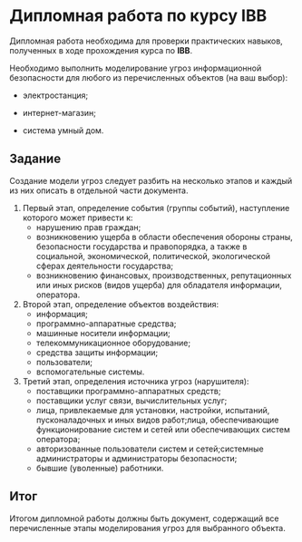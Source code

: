 # Дипломная работа по курсу IBB

Дипломная работа необходима для проверки практических навыков, полученных в ходе прохождения курса по **IBB**.

Необходимо выполнить моделирование угроз информационной безопасности для любого из перечисленных объектов (на ваш выбор):

- электростанция;

- интернет-магазин;

- система умный дом.

  

## Задание

Создание модели угроз следует разбить на несколько этапов и каждый из них описать в отдельной части документа.

1. Первый этап, определение события (группы событий), наступление которого может привести к:
   - нарушению прав граждан;
   - возникновению ущерба в области обеспечения обороны страны, безопасности государства и правопорядка, а также в социальной, экономической, политической, экологической сферах деятельности государства;
   - возникновению финансовых, производственных, репутационных или иных рисков (видов ущерба) для обладателя информации, оператора.
2. Второй этап, определение объектов воздействия:
   - информация;
   - программно-аппаратные средства;
   - машинные носители информации;
   - телекоммуникационное оборудование;
   - средства защиты информации;
   - пользователи;
   - вспомогательные системы.
3. Третий этап, определения источника угроз (нарушителя):
   - поставщики программно-аппаратных средств;
   - поставщики услуг связи, вычислительных услуг;
   - лица, привлекаемые для установки, настройки, испытаний, пусконаладочных и иных видов работ;лица, обеспечивающие функционирование систем и сетей или обеспечивающих систем оператора;
   - авторизованные пользователи систем и сетей;системные администраторы и администраторы безопасности;
   - бывшие (уволенные) работники.



## Итог

Итогом дипломной работы должны быть документ, содержащий все перечисленные этапы моделирования угроз для выбранного объекта.
